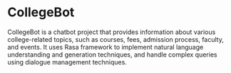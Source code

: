 # CollegeBot
CollegeBot is a chatbot project that provides information about various college-related topics, such as courses, fees, admission process, faculty, and events. It uses Rasa framework to implement natural language understanding and generation techniques, and handle complex queries using dialogue management techniques.

